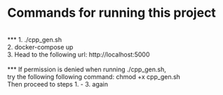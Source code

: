 <h1>Commands for running this project</h1><br>
*** 1. ./cpp_gen.sh<br>
2. docker-compose up<br>
3. Head to the following url: http://localhost:5000<br>
<br>
*** If permission is denied when running ./cpp_gen.sh,<br> 
try the following following command: chmod +x cpp_gen.sh<br>
Then proceed to steps 1. - 3. again
